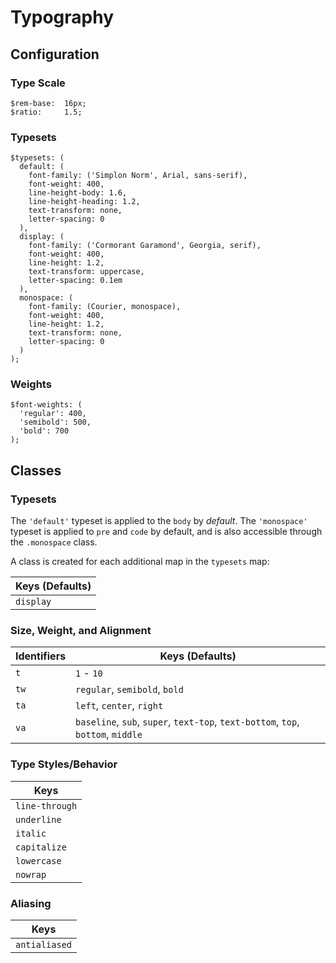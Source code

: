 # Typography

## Configuration

### Type Scale

```
$rem-base:  16px;
$ratio:     1.5;
```

### Typesets

```
$typesets: (
  default: (
    font-family: ('Simplon Norm', Arial, sans-serif),
    font-weight: 400,
    line-height-body: 1.6,
    line-height-heading: 1.2,
    text-transform: none,
    letter-spacing: 0
  ),
  display: (
    font-family: ('Cormorant Garamond', Georgia, serif),
    font-weight: 400,
    line-height: 1.2,
    text-transform: uppercase,
    letter-spacing: 0.1em
  ),
  monospace: (
    font-family: (Courier, monospace),
    font-weight: 400,
    line-height: 1.2,
    text-transform: none,
    letter-spacing: 0
  )
);
```

### Weights

```
$font-weights: (
  'regular': 400,
  'semibold': 500,
  'bold': 700
);
```


## Classes

### Typesets

The `'default'` typeset is applied to the `body` by _default_. The `'monospace'` typeset is applied to `pre` and `code` by default, and is also accessible through the `.monospace` class.

A class is created for each additional map in the `typesets` map:

| Keys (Defaults) |
|-----------------|
| `display`       |


### Size, Weight, and Alignment

| Identifiers | Keys (Defaults) |
|-------------|-----------------|
| `t`         | `1` - `10`      |
| `tw`        | `regular`, `semibold`, `bold` |
| `ta`        | `left`, `center`, `right` |
| `va`        | `baseline`, `sub`, `super`, `text-top`, `text-bottom`, `top`, `bottom`, `middle` |


### Type Styles/Behavior

| Keys |
|------|
| `line-through` |
| `underline` |
| `italic` |
| `capitalize` |
| `lowercase` |
| `nowrap` |


### Aliasing

| Keys |
|------|
| `antialiased` |
